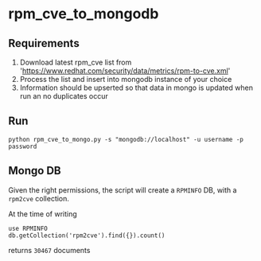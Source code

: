 # rpm_cve_to_mongodb

## Requirements
1) Download latest rpm_cve list from 'https://www.redhat.com/security/data/metrics/rpm-to-cve.xml'
2) Process the list and insert into mongodb instance of your choice
3) Information should be upserted so that data in mongo is updated when run an no duplicates occur

## Run
`python rpm_cve_to_mongo.py -s "mongodb://localhost" -u username -p password`

## Mongo DB
Given the right permissions, the script will create a `RPMINFO` DB, with a `rpm2cve` collection.

At the time of writing
```
use RPMINFO
db.getCollection('rpm2cve').find({}).count()
```
returns `30467` documents
